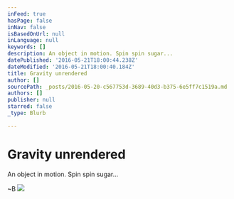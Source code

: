 ```yaml
---
inFeed: true
hasPage: false
inNav: false
isBasedOnUrl: null
inLanguage: null
keywords: []
description: An object in motion. Spin spin sugar...
datePublished: '2016-05-21T18:00:44.238Z'
dateModified: '2016-05-21T18:00:40.184Z'
title: Gravity unrendered
author: []
sourcePath: _posts/2016-05-20-c567753d-3689-40d3-b375-6e5ff7c1519a.md
authors: []
publisher: null
starred: false
_type: Blurb

---
```

# Gravity unrendered

An object in motion. Spin spin sugar...

~B
![](https://the-grid-user-content.s3-us-west-2.amazonaws.com/9579fcc0-2c35-4e51-b0ca-294a0964d533.jpg)
